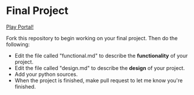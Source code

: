 # Final Project

[Play Portal!](http://runpython.com/?user=averywallis&repo=Final-Project&name=FinalProject.py)

Fork this repository to begin working on your final project. Then do the following:

* Edit the file called "functional.md" to describe the **functionality** of your project.
* Edit the file called "design.md" to describe the **design** of your project.
* Add your python sources.
* When the project is finished, make  pull request to let me know you're finished.
